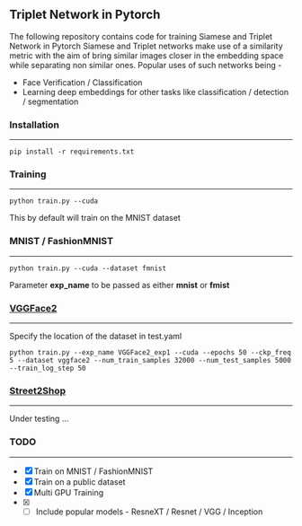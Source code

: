 

## Triplet Network in Pytorch

The following repository contains code for training Siamese and Triplet Network in Pytorch
Siamese and Triplet networks make use of a similarity metric with the aim of bring similar images closer in the embedding space while separating non similar ones.
Popular uses of such networks being - 
* Face Verification / Classification
* Learning deep embeddings for other tasks like classification / detection / segmentation

### Installation
---
``` 
pip install -r requirements.txt
```

### Training
---
``` 
python train.py --cuda
```
This by default will train on the MNIST dataset

### MNIST / FashionMNIST
---
``` 
python train.py --cuda --dataset fmnist
```
Parameter **exp_name** to be passed as either **mnist** or **fmist**

### [VGGFace2](http://www.robots.ox.ac.uk/~vgg/data/vgg_face2/)
---
 Specify the location of the dataset in test.yaml
 ```
 python train.py --exp_name VGGFace2_exp1 --cuda --epochs 50 --ckp_freq 5 --dataset vggface2 --num_train_samples 32000 --num_test_samples 5000 --train_log_step 50
 ```

### [Street2Shop](http://www.tamaraberg.com/street2shop/)
---
 Under testing ...

### TODO
---
- [x] Train on MNIST / FashionMNIST
- [x] Train on a public dataset
- [x] Multi GPU Training
- [x] - [ ] Include popular models - ResneXT / Resnet / VGG / Inception